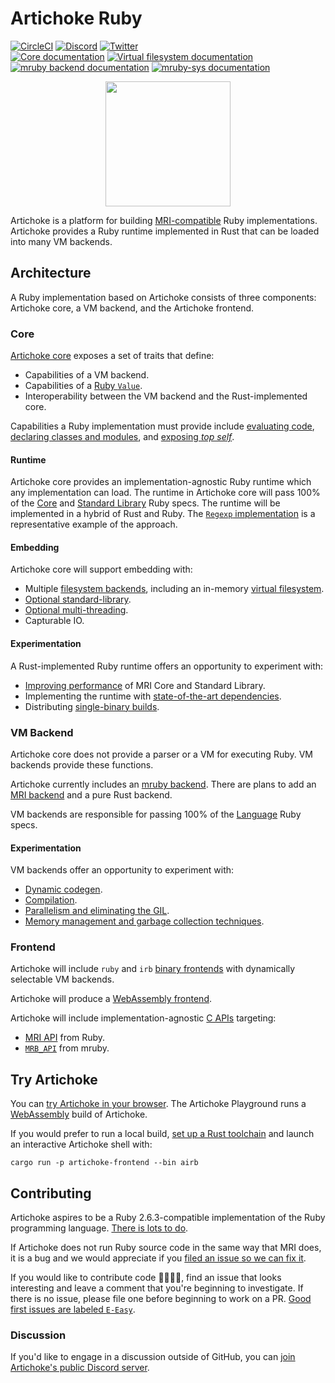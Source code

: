# Artichoke Ruby

[![CircleCI](https://circleci.com/gh/artichoke/artichoke.svg?style=svg)](https://circleci.com/gh/artichoke/artichoke)
[![Discord](https://img.shields.io/discord/607683947496734760)](https://discord.gg/QCe2tp2)
[![Twitter](https://img.shields.io/twitter/follow/artichokeruby?label=Follow&style=social)](https://twitter.com/artichokeruby)
<br>
[![Core documentation](https://img.shields.io/badge/docs-artichoke--core-blue.svg)](https://artichoke.github.io/artichoke/artichoke_core/)
[![Virtual filesystem documentation](https://img.shields.io/badge/docs-artichoke--vfs-blue.svg)](https://artichoke.github.io/artichoke/artichoke_vfs/)
[![mruby backend documentation](https://img.shields.io/badge/docs-artichoke--backend-blue.svg)](https://artichoke.github.io/artichoke/artichoke_backend/)
[![mruby-sys documentation](https://img.shields.io/badge/docs-mruby--sys-blue.svg)](https://artichoke.github.io/artichoke/mruby_sys/)

<p align="center">
  <img width="200" height="200" src="https://artichoke.run/logo.svg">
</p>

Artichoke is a platform for building
[MRI-compatible](https://github.com/ruby/spec) Ruby implementations. Artichoke
provides a Ruby runtime implemented in Rust that can be loaded into many VM
backends.

## Architecture

A Ruby implementation based on Artichoke consists of three components: Artichoke
core, a VM backend, and the Artichoke frontend.

### Core

[Artichoke core](https://artichoke.github.io/artichoke/artichoke_core/) exposes
a set of traits that define:

- Capabilities of a VM backend.
- Capabilities of a
  [Ruby `Value`](https://artichoke.github.io/artichoke/artichoke_core/value/trait.Value.html).
- Interoperability between the VM backend and the Rust-implemented core.

Capabilities a Ruby implementation must provide include
[evaluating code](https://artichoke.github.io/artichoke/artichoke_core/eval/trait.Eval.html),
[declaring classes and modules](https://artichoke.github.io/artichoke/artichoke_core/def/trait.DeclareClassLike.html),
and
[exposing _top self_](https://artichoke.github.io/artichoke/artichoke_core/top_self/trait.TopSelf.html).

#### Runtime

Artichoke core provides an implementation-agnostic Ruby runtime which any
implementation can load. The runtime in Artichoke core will pass 100% of the
[Core](https://github.com/artichoke/artichoke/labels/A-ruby-core) and
[Standard Library](https://github.com/artichoke/artichoke/labels/A-ruby-stdlib)
Ruby specs. The runtime will be implemented in a hybrid of Rust and Ruby. The
[`Regexp` implementation](/artichoke-backend/src/extn/core/regexp) is a
representative example of the approach.

#### Embedding

Artichoke core will support embedding with:

- Multiple
  [filesystem backends](https://github.com/artichoke/artichoke/labels/A-filesystem),
  including an in-memory
  [virtual filesystem](https://artichoke.github.io/artichoke/artichoke_vfs/).
- [Optional standard-library](https://github.com/artichoke/artichoke/labels/A-optional-stdlib).
- [Optional multi-threading](https://github.com/artichoke/artichoke/labels/A-parallelism).
- Capturable IO.

#### Experimentation

A Rust-implemented Ruby runtime offers an opportunity to experiment with:

- [Improving performance](https://github.com/artichoke/artichoke/labels/A-performance)
  of MRI Core and Standard Library.
- Implementing the runtime with
  [state-of-the-art dependencies](https://github.com/artichoke/artichoke/labels/A-deps).
- Distributing
  [single-binary builds](https://github.com/artichoke/artichoke/labels/A-single-binary).

### VM Backend

Artichoke core does not provide a parser or a VM for executing Ruby. VM backends
provide these functions.

Artichoke currently includes an
[mruby backend](https://github.com/artichoke/artichoke/labels/B-mruby). There
are plans to add an
[MRI backend](https://github.com/artichoke/artichoke/labels/B-MRI) and a pure
Rust backend.

VM backends are responsible for passing 100% of the
[Language](https://github.com/artichoke/artichoke/labels/A-ruby-language) Ruby
specs.

#### Experimentation

VM backends offer an opportunity to experiment with:

- [Dynamic codegen](https://github.com/artichoke/artichoke/labels/A-codegen).
- [Compilation](https://github.com/artichoke/artichoke/labels/A-compiler).
- [Parallelism and eliminating the GIL](https://github.com/artichoke/artichoke/labels/A-parallelism).
- [Memory management and garbage collection techniques](https://github.com/artichoke/artichoke/labels/A-memory-management).

### Frontend

Artichoke will include `ruby` and `irb`
[binary frontends](https://github.com/artichoke/artichoke/labels/A-frontend)
with dynamically selectable VM backends.

Artichoke will produce a
[WebAssembly frontend](https://github.com/artichoke/artichoke/labels/A-cross-build).

Artichoke will include implementation-agnostic
[C APIs](https://github.com/artichoke/artichoke/labels/A-C-API) targeting:

- [MRI API](https://github.com/artichoke/artichoke/labels/CAPI-MRI) from Ruby.
- [`MRB_API`](https://github.com/artichoke/artichoke/labels/CAPI-mruby) from
  mruby.

## Try Artichoke

You can [try Artichoke in your browser](https://artichoke.run). The Artichoke
Playground runs a [WebAssembly](https://webassembly.org/) build of Artichoke.

If you would prefer to run a local build,
[set up a Rust toolchain](/CONTRIBUTING.md#rust-toolchain) and launch an
interactive Artichoke shell with:

```shell
cargo run -p artichoke-frontend --bin airb
```

## Contributing

Artichoke aspires to be a Ruby 2.6.3-compatible implementation of the Ruby
programming language.
[There is lots to do](https://github.com/artichoke/artichoke/issues).

If Artichoke does not run Ruby source code in the same way that MRI does, it is
a bug and we would appreciate if you
[filed an issue so we can fix it](https://github.com/artichoke/artichoke/issues/new).

If you would like to contribute code 👩‍💻👨‍💻, find an issue that looks interesting
and leave a comment that you're beginning to investigate. If there is no issue,
please file one before beginning to work on a PR.
[Good first issues are labeled `E-Easy`](https://github.com/artichoke/artichoke/labels/E-easy).

### Discussion

If you'd like to engage in a discussion outside of GitHub, you can
[join Artichoke's public Discord server](https://discord.gg/QCe2tp2).
